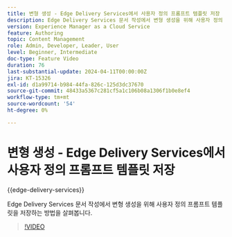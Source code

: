 ```yaml
---
title: 변형 생성 - Edge Delivery Services에서 사용자 정의 프롬프트 템플릿 저장
description: Edge Delivery Services 문서 작성에서 변형 생성을 위해 사용자 정의 프롬프트 템플릿을 저장하는 방법을 살펴봅니다.
version: Experience Manager as a Cloud Service
feature: Authoring
topic: Content Management
role: Admin, Developer, Leader, User
level: Beginner, Intermediate
doc-type: Feature Video
duration: 76
last-substantial-update: 2024-04-11T00:00:00Z
jira: KT-15326
exl-id: d1a99714-b984-44fa-826c-125d3dc37670
source-git-commit: 48433a5367c281cf5a1c106b08a1306f1b0e8ef4
workflow-type: tm+mt
source-wordcount: '54'
ht-degree: 0%

---
```


# 변형 생성 - Edge Delivery Services에서 사용자 정의 프롬프트 템플릿 저장

{{edge-delivery-services}}

Edge Delivery Services 문서 작성에서 변형 생성을 위해 사용자 정의 프롬프트 템플릿을 저장하는 방법을 살펴봅니다.

>[!VIDEO](https://video.tv.adobe.com/v/3437513/?learn=on&captions=kor)

